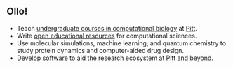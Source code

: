 ## Ollo!

- Teach [undergraduate courses in computational biology](https://github.com/oasci-courses) at [Pitt](https://www.pitt.edu/).
- Write [open educational resources](https://github.com/oasci-bc) for computational sciences.
- Use molecular simulations, machine learning, and quantum chemistry to study protein dynamics and computer-aided drug design.
- [Develop software](https://github.com/oasci) to aid the research ecosystem at [Pitt](https://www.pitt.edu/) and beyond.
